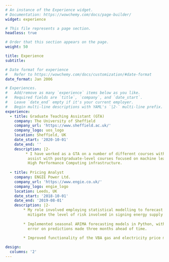 ```yaml
---
# An instance of the Experience widget.
# Documentation: https://wowchemy.com/docs/page-builder/
widget: experience

# This file represents a page section.
headless: true

# Order that this section appears on the page.
weight: 50

title: Experience
subtitle:

# Date format for experience
#   Refer to https://wowchemy.com/docs/customization/#date-format
date_format: Jan 2006

# Experiences.
#   Add/remove as many `experience` items below as you like.
#   Required fields are `title`, `company`, and `date_start`.
#   Leave `date_end` empty if it's your current employer.
#   Begin multi-line descriptions with YAML's `|2-` multi-line prefix.
experience:
  - title: Graduate Teaching Assistant (GTA)
    company: The University of Sheffield
    company_url: 'https://www.sheffield.ac.uk/'
    company_logo: uos_logo
    location: Sheffield, UK
    date_start: '2020-10-01'
    date_end: ''
    description: |2-
         * I have worked as a GTA on a number of different courses within the Faculty of Engineering, and currently
          assist with postgraduate-level courses focused on machine learning, handling data at scale using Spark and
          High Performance Computing infrastructure.
        
  - title: Pricing Analyst
    company: ENGIE Power Ltd.
    company_url: 'https://www.engie.co.uk/'
    company_logo: engie_logo
    location: Leeds, UK
    date_start: '2018-10-01'
    date_end: '2019-08-01'
    description: |2-
        * My role involved employing statistical modelling to forecast national non-commodity cost components and
          mitigate the level of risk involved in signing energy supply contracts.
        
        * Implemented seasonal ARIMA forecasting models in Python, with the models routinely returning <1%
          error on predictions made three months ahead of time.
        
        * Improved functionality of the VBA gas and electricity price matrices.

design:
  columns: '2'
---
```

